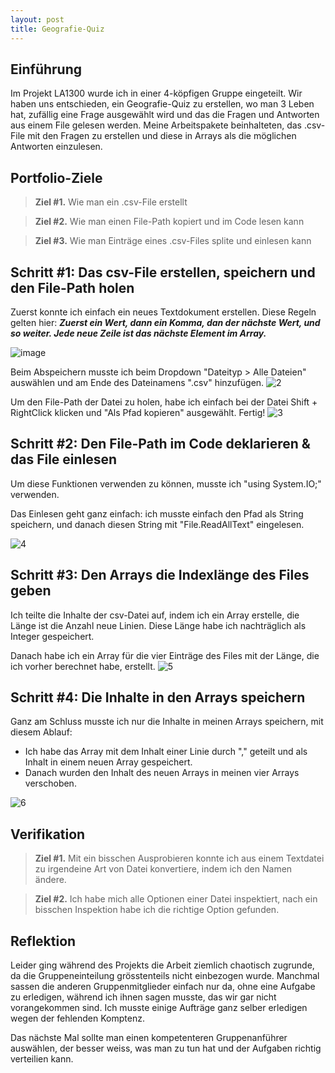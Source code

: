 ```yaml
---
layout: post
title: Geografie-Quiz
---
```


## Einführung
Im Projekt LA1300 wurde ich in einer 4-köpfigen Gruppe eingeteilt. Wir haben uns entschieden, ein Geografie-Quiz zu erstellen, wo man 3 Leben hat, zufällig eine Frage ausgewählt wird und das die Fragen und Antworten aus einem File gelesen werden. Meine Arbeitspakete beinhalteten, das .csv-File mit den Fragen zu erstellen und diese in Arrays als die möglichen Antworten einzulesen.

## Portfolio-Ziele
> **Ziel #1.** Wie man ein .csv-File erstellt
 
> **Ziel #2.** Wie man einen File-Path kopiert und im Code lesen kann

> **Ziel #3.** Wie man Einträge eines .csv-Files splite und einlesen kann


## Schritt #1: Das csv-File erstellen, speichern und den File-Path holen
Zuerst konnte ich einfach ein neues Textdokument erstellen. Diese Regeln gelten hier:
***Zuerst ein Wert, dann ein Komma, dan der nächste Wert, und so weiter. Jede neue Zeile ist das nächste Element im Array.***

![image](https://user-images.githubusercontent.com/88773517/142019611-e87c5385-2de9-46e2-9b18-95901c03bc76.png)

Beim Abspeichern musste ich beim Dropdown "Dateityp > Alle Dateien" auswählen und am Ende des Dateinamens ".csv" hinzufügen.
![2](https://cdn.discordapp.com/attachments/763423693179060255/910182364834066463/unknown.png)

Um den File-Path der Datei zu holen, habe ich einfach bei der Datei Shift + RightClick klicken und "Als Pfad kopieren" ausgewählt. Fertig!
![3](https://cdn.discordapp.com/attachments/763423693179060255/910183636207296532/unknown.png)

## Schritt #2: Den File-Path im Code deklarieren & das File einlesen
Um diese Funktionen verwenden zu können, musste ich "using System.IO;" verwenden.

Das Einlesen geht ganz einfach: ich musste einfach den Pfad als String speichern, und danach diesen String mit "File.ReadAllText" eingelesen. 

![4](https://cdn.discordapp.com/attachments/763423693179060255/910195400470835230/unknown.png)

## Schritt #3: Den Arrays die Indexlänge des Files geben
Ich teilte die Inhalte der csv-Datei auf, indem ich ein Array erstelle, die Länge ist die Anzahl neue Linien. Diese Länge habe ich nachträglich als Integer gespeichert.

Danach habe ich ein Array für die vier Einträge des Files mit der Länge, die ich vorher berechnet habe, erstellt.
![5](https://cdn.discordapp.com/attachments/763423693179060255/910191694392213565/unknown.png)

## Schritt #4: Die Inhalte in den Arrays speichern
Ganz am Schluss musste ich nur die Inhalte in meinen Arrays speichern, mit diesem Ablauf:
- Ich habe das Array mit dem Inhalt einer Linie durch "," geteilt und als Inhalt in einem neuen Array gespeichert.
- Danach wurden den Inhalt des neuen Arrays in meinen vier Arrays verschoben.

![6](https://cdn.discordapp.com/attachments/763423693179060255/910195590271496222/unknown.png)


## Verifikation
> **Ziel #1.** 
> Mit ein bisschen Ausprobieren konnte ich aus einem Textdatei zu irgendeine Art von Datei konvertiere, indem ich den Namen ändere.

> **Ziel #2.** 
> Ich habe mich alle Optionen einer Datei inspektiert, nach ein bisschen Inspektion habe ich die richtige Option gefunden.

## Reflektion
Leider ging während des Projekts die Arbeit ziemlich chaotisch zugrunde, da die Gruppeneinteilung grösstenteils nicht einbezogen wurde. Manchmal sassen die anderen Gruppenmitglieder einfach nur da, ohne eine Aufgabe zu erledigen, während ich ihnen sagen musste, das wir gar nicht vorangekommen sind. Ich musste einige Aufträge ganz selber erledigen wegen der fehlenden Komptenz.

Das nächste Mal sollte man einen kompetenteren Gruppenanführer auswählen, der besser weiss, was man zu tun hat und der Aufgaben richtig verteilien kann.
